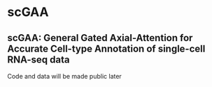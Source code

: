 # scGAA
## scGAA: General Gated Axial-Attention for Accurate Cell-type Annotation of single-cell RNA-seq data
Code and data will be made public later
